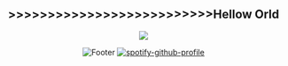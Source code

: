 <div align="center">
<h2 align="center">>>>>>>>>>>>>>>>>>>>>>>>>>>Hellow Orld</h2>
<img src="https://skillicons.dev/icons?i=docker,nuxt,unreal,unity,kotlin,rust&theme=dark" />
  
![Footer](https://raw.githubusercontent.com/Trilokia/Trilokia/379277808c61ef204768a61bbc5d25bc7798ccf1/bottom_header.svg)
[![spotify-github-profile](https://spotify-github-profile.kittinanx.com/api/view?uid=fb73ooo5k3vbhnbarneqgc3sr&cover_image=true&theme=default&show_offline=false&background_color=121212&interchange=false)](https://github.com/kittinan/spotify-github-profile)
</div>
